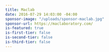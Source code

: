 ```yaml
---
title: Maclab
date: 2016-07-29 14:03:00 -04:00
sponsor-image: "/uploads/sponsor-maclab.jpg"
sponsor-url: https://maclaboratory.com/
is-featured: true
is-first-tier: false
is-second-tier: false
is-third-tier: false
---
```


